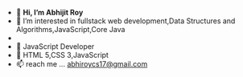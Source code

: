 - 👋 **Hi, I’m Abhijit Roy**
- 👀 I’m interested in fullstack web development,Data Structures and Algorithms,JavaScript,Core Java
-     
- 🌱 JavaScript Developer
- 💞️ HTML 5,CSS 3,JavaScript
- 📫 reach me ... abhiroycs17@gmail.com

<!---
Abhiroy17/Abhiroy17 is a ✨ special ✨ repository because its `README.md` (this file) appears on your GitHub profile.
You can click the Preview link to take a look at your changes.
--->
